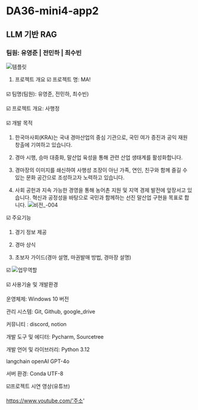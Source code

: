 # DA36-mini4-app2

## LLM 기반 RAG 
### 팀원: 유영준 | 전민하 | 최수빈
![템플릿](https://github.com/user-attachments/assets/0855b4f7-90e1-471d-8f19-8156c614b816)

1. 프로젝트 개요
☑️ 프로젝트 명: MA!

☑️ 팀명(팀원): 유영준, 전민하, 최수빈)

☑️ 프로젝트 개요: 사행정

☑️ 개발 목적

1. 한국마사회(KRA)는 국내 경마산업의 중심 기관으로, 국민 여가 증진과 공익 재원 창출에 기여하고 있습니다. 

2. 경마 시행, 승마 대중화, 말산업 육성을 통해 관련 산업 생태계를 활성화합니다. 

3. 경마장의 이미지를 쇄신하여 사행성 조장이 아닌 가족, 연인, 친구와 함께 즐길 수 있는 문화 공간으로 조성하고자 노력하고 있습니다. 


4. 사회 공헌과 지속 가능한 경영을 통해 농어촌 지원 및 지역 경제 발전에 앞장서고 있습니다. 
   혁신과 공정성을 바탕으로 국민과 함께하는 선진 말산업 구현을 목표로 합니다.
![비전_-004](https://github.com/user-attachments/assets/f3b859f7-e44d-4d6a-af1e-fbcd1c91a219)

☑️ 주요기능
1. 경기 정보 제공

2. 경마 상식

3. 초보자 가이드(경마 설명, 마권발매 방법, 경마장 설명)

☑️ ![업무역할](https://github.com/user-attachments/assets/0006bfde-0871-4611-8c83-5341627509ad)



☑️ 사용기술 및 개발환경 

운영체제: Windows 10 버전 

관리 시스템: Git, Github, google_drive

커뮤니티 : discord, notion

개발 도구 및 에디터: Pycharm, Sourcetree 

개발 언어 및 라이브러리: Python 3.12 

langchain
openAI GPT-4o

서버 환경: Conda UTF-8

☑️프로젝트 시연 영상(유튜브)

https://www.youtube.com/'주소'



